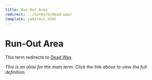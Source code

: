 ```yaml
---
title: Run-Out Area
redirect: ../terms/d/dead-wax/
template: redirect.html
---
```


# Run-Out Area

This term redirects to [Dead Wax](../terms/d/dead-wax/).

*This is an alias for the main term. Click the link above to view the full definition.*
